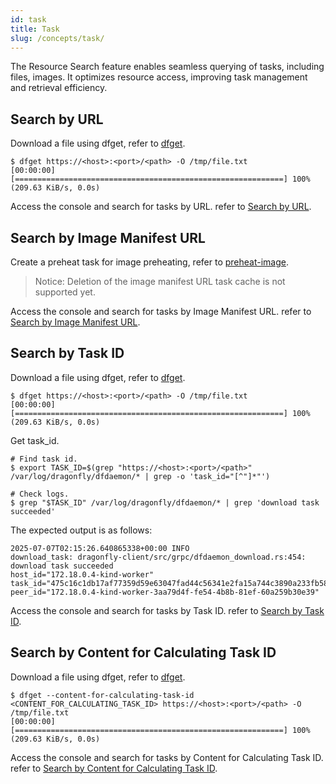 ```yaml
---
id: task
title: Task
slug: /concepts/task/
---
```


The Resource Search feature enables seamless querying of tasks, including files, images. It optimizes resource access, improving task management and retrieval efficiency.

## Search by URL

Download a file using dfget, refer to [dfget](../reference/commands/client/dfget.md).

```shell
$ dfget https://<host>:<port>/<path> -O /tmp/file.txt
[00:00:00] [============================================================] 100% (209.63 KiB/s, 0.0s)
```

Access the console and search for tasks by URL. refer to [Search by URL](../advanced-guides/web-console/resource/task.md#search-by-url).

## Search by Image Manifest URL

Create a preheat task for image preheating, refer to [preheat-image](../advanced-guides/web-console/job/preheat.md#preheat-image).

> Notice: Deletion of the image manifest URL task cache is not supported yet.

Access the console and search for tasks by Image Manifest URL. refer to [Search by Image Manifest URL](../advanced-guides/web-console/resource/task.md#search-by-image-manifest-url).

## Search by Task ID

Download a file using dfget, refer to [dfget](../reference/commands/client/dfget.md).

```shell
$ dfget https://<host>:<port>/<path> -O /tmp/file.txt
[00:00:00] [============================================================] 100% (209.63 KiB/s, 0.0s)
```

Get task_id.

```shell
# Find task id.
$ export TASK_ID=$(grep "https://<host>:<port>/<path>" /var/log/dragonfly/dfdaemon/* | grep -o 'task_id="[^"]*"')

# Check logs.
$ grep "$TASK_ID" /var/log/dragonfly/dfdaemon/* | grep 'download task succeeded'
```

The expected output is as follows:

```shell
2025-07-07T02:15:26.640865338+00:00 INFO
download_task: dragonfly-client/src/grpc/dfdaemon_download.rs:454: download task succeeded
host_id="172.18.0.4-kind-worker"
task_id="475c16c1db17af77359d59e63047fad44c56341e2fa15a744c3890a233fb5852"
peer_id="172.18.0.4-kind-worker-3aa79d4f-fe54-4b8b-81ef-60a259b30e39"
```

Access the console and search for tasks by Task ID. refer to [Search by Task ID](../advanced-guides/web-console/resource/task.md#search-by-task-id).

## Search by Content for Calculating Task ID

Download a file using dfget, refer to [dfget](../reference/commands/client/dfget.md).

```shell
$ dfget --content-for-calculating-task-id <CONTENT_FOR_CALCULATING_TASK_ID> https://<host>:<port>/<path> -O /tmp/file.txt
[00:00:00] [============================================================] 100% (209.63 KiB/s, 0.0s)
```

Access the console and search for tasks by Content for Calculating Task ID. refer to [Search by Content for Calculating Task ID](../advanced-guides/web-console/resource/task.md#search-by-content-for-calculating-task-id).
